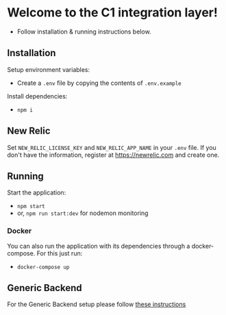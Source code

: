 # Welcome to the C1 integration layer!

- Follow installation & running instructions below.

## Installation

Setup environment variables:

- Create a `.env` file by copying the contents of `.env.example`

Install dependencies:

- `npm i`

## New Relic

Set `NEW_RELIC_LICENSE_KEY` and `NEW_RELIC_APP_NAME` in your `.env` file. If you don't have the information, register at https://newrelic.com and create one.

## Running

Start the application:

- `npm start`
- or, `npm run start:dev` for nodemon monitoring

### Docker

You can also run the application with its dependencies through a docker-compose. For this just run:

- `docker-compose up`

## Generic Backend

For the Generic Backend setup please follow [these instructions](https://github.com/KL-Engineering/client-integration-layer-backend/blob/main/README.md)